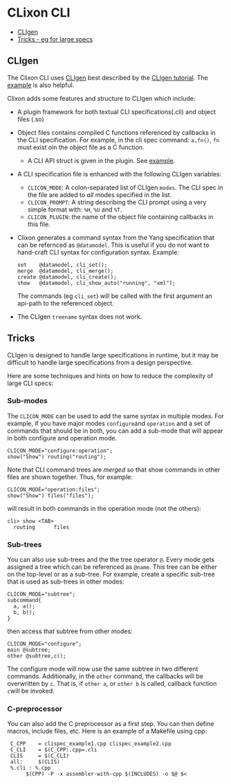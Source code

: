 # CLixon CLI

* [CLIgen](#cligen)
* [Tricks - eg for large specs](tricks)

## CLIgen

The Clixon CLI uses [CLIgen](http://github.com/olofhagsand/cligen) best described by the [CLIgen tutorial](https://github.com/olofhagsand/cligen/blob/master/cligen_tutorial.pdf). The [example](example) is also helpful.

Clixon adds some features and structure to CLIgen which include:
* A plugin framework for both textual CLI specifications(.cli) and object files (.so)
* Object files contains compiled C functions referenced by callbacks in the CLI specification. For example, in the cli spec command: `a,fn()`, `fn` must exist oin the object file as a C function.
  * A CLI API struct is given in the plugin. See [example](example/README.md#plugins).
* A CLI specification file is enhanced with the following CLIgen variables:
  * `CLICON_MODE`: A colon-separated list of CLIgen `modes`. The CLI spec in the file are added to _all_ modes specified in the list.
  * `CLICON_PROMPT`: A string describing the CLI prompt using a very simple format with: `%H`, `%U` and `%T`.
  * `CLICON_PLUGIN`: the name of the object file containing callbacks in this file.

* Clixon generates a command syntax from the Yang specification that can be refernced as `@datamodel`. This is useful if you do not want to hand-craft CLI syntax for configuration syntax. Example:
  ```
  set    @datamodel, cli_set();
  merge  @datamodel, cli_merge();
  create @datamodel, cli_create();
  show   @datamodel, cli_show_auto("running", "xml");		   
  ```
  The commands (eg `cli_set`) will be called with the first argument an api-path to the referenced object.
* The CLIgen `treename` syntax does not work.

## Tricks

CLIgen is designed to handle large specifications in runtime, but it may be
difficult to handle large specifications from a design perspective.

Here are some techniques and hints on how to reduce the complexity of large CLI specs:

### Sub-modes
The `CLICON_MODE` can be used to add the same syntax in multiple modes. For example, if you have major modes `configure`and `operation` and a set of commands that should be in both, you can add a sub-mode that will appear in both configure and operation mode.
  ```
  CLICON_MODE="configure:operation";
  show("Show") routing("routing");
  ```
  Note that CLI command trees are _merged_ so that show commands in other files are shown together. Thus, for example:
  ```
  CLICON_MODE="operation:files";
  show("Show") files("files");
  ```
  will result in both commands in the operation mode (not the others):
  ```
  cli> show <TAB>
    routing      files
  ```
  
### Sub-trees

You can also use sub-trees and the the tree operator `@`. Every mode gets assigned a tree which can be referenced as `@name`. This tree can be either on the top-level or as a sub-tree. For example, create a specific sub-tree that is used as sub-trees in other modes:
  ```
  CLICON_MODE="subtree";
  subcommand{
    a, a();
    b, b();
  }
  ```
  then access that subtree from other modes:
  ```
  CLICON_MODE="configure";
  main @subtree;
  other @subtree,c();
  ```
  The configure mode will now use the same subtree in two different commands. Additionally, in the `other` command, the callbacks will be overwritten by `c`. That is, if `other a`, or `other b` is called, callback function `c`will be invoked.
  
### C-preprocessor

You can also add the C preprocessor as a first step. You can then define macros, include files, etc. Here is an example of a Makefile using cpp:
  ```
   C_CPP    = clispec_example1.cpp clispec_example2.cpp
   C_CLI    = $(C_CPP:.cpp=.cli
   CLIS     = $(C_CLI)
   all:     $(CLIS)
   %.cli : %.cpp
        $(CPP) -P -x assembler-with-cpp $(INCLUDES) -o $@ $<
  ```
